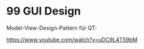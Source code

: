 <!--  Cpp_Skr_08_STL.md, V01, 30.08.2018, FSST4, Roman Schragl -->

# 99 GUI Design





Model-View-Design-Pattern für QT:

https://www.youtube.com/watch?v=uDC9L4T59bM

